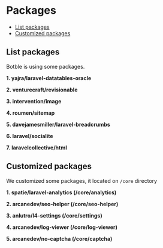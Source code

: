 # Packages
- [List packages](#list_package)
- [Customized packages](#customized_package)

<a name="list_package"></a>
## List packages

Botble is using some packages.

**1. yajra/laravel-datatables-oracle**

**2. venturecraft/revisionable**

**3. intervention/image**

**4. roumen/sitemap**

**5. davejamesmiller/laravel-breadcrumbs**

**6. laravel/socialite**

**7. laravelcollective/html**

<a name="customized_package"></a>
## Customized packages

We customized some packages, it located on `/core` directory

**1. spatie/laravel-analytics (/core/analytics)**

**2. arcanedev/seo-helper (/core/seo-helper)**

**3. anlutro/l4-settings (/core/settings)**

**4. arcanedev/log-viewer (/core/log-viewer)**

**5. arcanedev/no-captcha (/core/captcha)**
